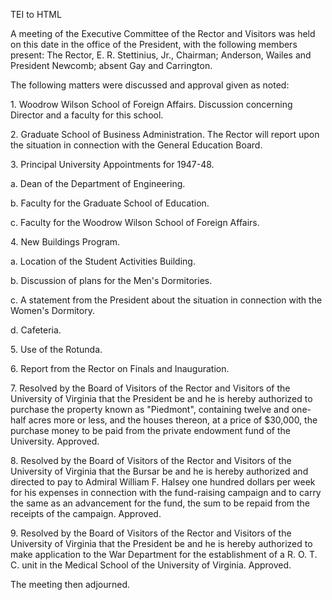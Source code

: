  TEI to HTML

A meeting of the Executive Committee of the Rector and Visitors was held on this date in the office of the President, with the following members present: The Rector, E. R. Stettinius, Jr., Chairman; Anderson, Wailes and President Newcomb; absent Gay and Carrington.

The following matters were discussed and approval given as noted:

1\. Woodrow Wilson School of Foreign Affairs. Discussion concerning Director and a faculty for this school.

2\. Graduate School of Business Administration. The Rector will report upon the situation in connection with the General Education Board.

3\. Principal University Appointments for 1947-48.

a. Dean of the Department of Engineering.

b. Faculty for the Graduate School of Education.

c. Faculty for the Woodrow Wilson School of Foreign Affairs.

4\. New Buildings Program.

a. Location of the Student Activities Building.

b. Discussion of plans for the Men's Dormitories.

c. A statement from the President about the situation in connection with the Women's Dormitory.

d. Cafeteria.

5\. Use of the Rotunda.

6\. Report from the Rector on Finals and Inauguration.

7\. Resolved by the Board of Visitors of the Rector and Visitors of the University of Virginia that the President be and he is hereby authorized to purchase the property known as "Piedmont", containing twelve and one-half acres more or less, and the houses thereon, at a price of $30,000, the purchase money to be paid from the private endowment fund of the University. Approved.

8\. Resolved by the Board of Visitors of the Rector and Visitors of the University of Virginia that the Bursar be and he is hereby authorized and directed to pay to Admiral William F. Halsey one hundred dollars per week for his expenses in connection with the fund-raising campaign and to carry the same as an advancement for the fund, the sum to be repaid from the receipts of the campaign. Approved.

9\. Resolved by the Board of Visitors of the Rector and Visitors of the University of Virginia that the President be and he is hereby authorized to make application to the War Department for the establishment of a R. O. T. C. unit in the Medical School of the University of Virginia. Approved.

The meeting then adjourned.